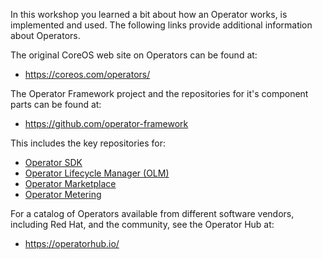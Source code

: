 In this workshop you learned a bit about how an Operator works, is implemented and used. The following links provide additional information about Operators.

The original CoreOS web site on Operators can be found at:

* https://coreos.com/operators/

The Operator Framework project and the repositories for it's component parts can be found at:

* https://github.com/operator-framework

This includes the key repositories for:

* [Operator SDK](https://github.com/operator-framework/operator-sdk)
* [Operator Lifecycle Manager (OLM)](https://github.com/operator-framework/operator-lifecycle-manager)
* [Operator Marketplace](https://github.com/operator-framework/operator-marketplace)
* [Operator Metering](https://github.com/operator-framework/operator-metering)

For a catalog of Operators available from different software vendors, including Red Hat, and the community, see the Operator Hub at:

* https://operatorhub.io/
